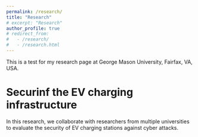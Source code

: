 ```yaml
---
permalink: /research/
title: "Research"
# excerpt: "Research"
author_profile: true
# redirect_from: 
#   - /research/
#   - /research.html
---
```



This is a test for my research page at George Mason University, Fairfax, VA, USA. 

Securinf the EV charging infrastructure
======
In this research, we collaborate with researchers from multiple universities to evaluate the security of EV charging stations against cyber attacks.